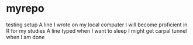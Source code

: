 # myrepo
testing setup
A line I wrote on my local computer
I will become proficient in R for my studies
A line typed when I want to sleep
I might get carpal tunnel when I am done
